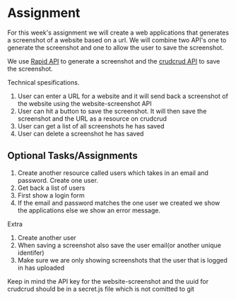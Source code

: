 # Assignment

For this week's assignment we will create a web applications that generates a screenshot of a website based on a url. We will combine two API's one to generate the screenshot and one to allow the user to save the screenshot.

We use [Rapid API](https://rapidapi.com/apishub/api/website-screenshot6/?utm_source=RapidAPI.com%2Fguides&utm_medium=DevRel&utm_campaign=DevRel) to generate a screenshot and the [crudcrud API](https://crudcrud.com/) to save the screenshot.

Technical spesifications.

1. User can enter a URL for a website and it will send back a screenshot of the website using the website-screenshot API
2. User can hit a button to save the screenshot. It will then save the screenshot and the URL as a resource on crudcrud
3. User can get a list of all screenshots he has saved
4. User can delete a screenshot he has saved

## Optional Tasks/Assignments

1. Create another resource called users which takes in an email and password. Create one user.
2. Get back a list of users
3. First show a login form
4. If the email and password matches the one user we created we show the applications else we show an error message.

Extra

1. Create another user
2. When saving a screenshot also save the user email(or another unique identifer)
3. Make sure we are only showing screenshots that the user that is logged in has uploaded

Keep in mind the API key for the website-screenshot and the uuid for crudcrud should be in a secret.js file which is not comitted to git
